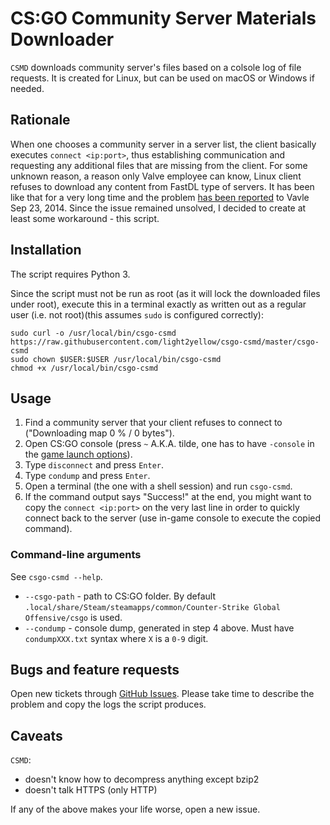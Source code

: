 # CS:GO Community Server Materials Downloader

`CSMD` downloads community server's files based on a colsole log of file requests. It is created for Linux, but can be used on macOS or Windows if needed.

## Rationale

When one chooses a community server in a server list, the client basically executes `connect <ip:port>`, thus establishing communication and requesting any additional files that are missing from the client. For some unknown reason, a reason only Valve employee can know, Linux client refuses to download any content from FastDL type of servers. It has been like that for a very long time and the problem [has been reported](https://github.com/ValveSoftware/csgo-osx-linux/issues/11) to Vavle Sep 23, 2014. Since the issue remained unsolved, I decided to create at least some workaround - this script.

## Installation

The script requires Python 3.

Since the script must not be run as root (as it will lock the downloaded files under root), execute this in a terminal exactly as written out as a regular user (i.e. not root)(this assumes `sudo` is configured correctly):

```
sudo curl -o /usr/local/bin/csgo-csmd https://raw.githubusercontent.com/light2yellow/csgo-csmd/master/csgo-csmd
sudo chown $USER:$USER /usr/local/bin/csgo-csmd
chmod +x /usr/local/bin/csgo-csmd
```

## Usage

1. Find a community server that your client refuses to connect to ("Downloading map <mapname> 0 % / 0 bytes").
2. Open CS:GO console (press `~` A.K.A. tilde, one has to have `-console` in the [game launch options](https://steamcommunity.com/sharedfiles/filedetails/?id=379782151)).
3. Type `disconnect` and press `Enter`.
4. Type `condump` and press `Enter`.
5. Open a terminal (the one with a shell session) and run `csgo-csmd`.
6. If the command output says "Success!" at the end, you might want to copy the `connect <ip:port>` on the very last line in order to quickly connect back to the server (use in-game console to execute the copied command).

### Command-line arguments

See `csgo-csmd --help`.

* `--csgo-path` - path to CS:GO folder. By default `.local/share/Steam/steamapps/common/Counter-Strike Global Offensive/csgo` is used.
* `--condump` - console dump, generated in step 4 above. Must have `condumpXXX.txt` syntax where `X` is a `0-9` digit.

## Bugs and feature requests

Open new tickets through [GitHub Issues](https://github.com/light2yellow/csgo-csmd/issues). Please take time to describe the problem and copy the logs the script produces.

## Caveats

`CSMD`:
  * doesn't know how to decompress anything except bzip2
  * doesn't talk HTTPS (only HTTP)

If any of the above makes your life worse, open a new issue.
